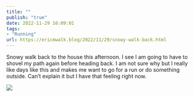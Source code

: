 ```yaml
---
title: ""
publish: "true"
date: 2022-11-29 16:09:01
tags:
- "Running"
url: https://ericmwalk.blog/2022/11/29/snowy-walk-back.html
---
```

Snowy walk back to the house this afternoon. I see I am going to have to shovel my path again before heading back. I am not sure why but I really like days like this and makes me want to go for a run or do something outside. Can’t explain it but I have that feeling right now.


![](https://ericmwalk.blog/uploads/2022/b1c2669f2e.jpg)